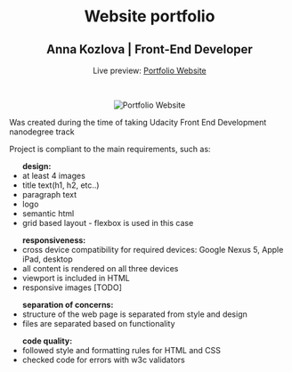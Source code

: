 <h1 align="center">Website portfolio</h1>
<h2 align="center">Anna Kozlova | Front-End Developer </h2>
<p align="center">Live preview: <a href="https://akaomy.github.io/">Portfolio Website</a></p><br>
<p align="center">
<img src="https://user-images.githubusercontent.com/6992753/57828369-24d4c380-7760-11e9-8d4f-a11a30cbcf9c.png" alt="Portfolio Website">
</p>
<p>Was created during the time of taking Udacity Front End Development nanodegree
track</p>

<p>Project is compliant to the main requirements, such as:</p>

<ul><strong>design:</strong>
  <li>at least 4 images</li>
  <li>title text(h1, h2, etc..)</li>
  <li>paragraph text</li>
  <li>logo</li>
  <li>semantic html</li>
  <li>grid based layout - flexbox is used in this case</li>
</ul>

<ul><strong>responsiveness:</strong>
  <li>cross device compatibility for required devices: Google Nexus 5, Apple iPad,
  desktop</li>
  <li>all content is rendered on all three devices</li>
  <li>viewport is included in HTML</li>
  <li>responsive images [TODO]</li>
</ul>

<ul><strong>separation of concerns:</strong>
  <li>structure of the web page is separated from style and design</li>
  <li>files are separated based on functionality</li>
</ul>

<ul><strong>code quality:</strong>
  <li>followed style and formatting rules for HTML and CSS</li>
  <li>checked code for errors with w3c validators</li>
</ul>
